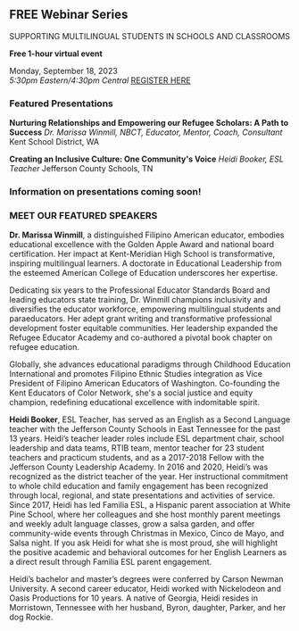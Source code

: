 

## FREE Webinar Series

SUPPORTING MULTILINGUAL STUDENTS IN SCHOOLS 
AND CLASSROOMS

**Free 1-hour virtual event**

Monday, September 18, 2023  
*5:30pm Eastern/4:30pm Central*
[REGISTER HERE](https://forms.gle/EwDBYh34ZQQc8rvH9)
### Featured Presentations

**Nurturing Relationships and Empowering our Refugee Scholars: A Path to Success**
*Dr. Marissa Winmill, NBCT,*
*Educator, Mentor, Coach, Consultant*
Kent School District, WA

**Creating an Inclusive Culture: One Community's Voice**
*Heidi Booker, ESL Teacher* 
Jefferson County Schools, TN

### Information on presentations coming soon!

### MEET OUR FEATURED SPEAKERS
**Dr. Marissa Winmill**, a distinguished Filipino American educator, embodies educational excellence with the Golden Apple Award and national board certification. Her impact at Kent-Meridian High School is transformative, inspiring multilingual learners. A doctorate in Educational Leadership from the esteemed American College of Education underscores her expertise.

Dedicating six years to the Professional Educator Standards Board and leading educators state training,  Dr. Winmill champions inclusivity and diversifies the educator workforce, empowering multilingual students and paraeducators. Her adept grant writing and transformative professional development foster equitable communities. Her leadership expanded the Refugee Educator Academy and co-authored a pivotal book chapter on refugee education.

Globally, she advances educational paradigms through Childhood Education International and promotes Filipino Ethnic Studies integration as Vice President of Filipino American Educators of Washington. Co-founding the Kent Educators of Color Network, she's a social justice and equity champion, redefining educational excellence with indomitable spirit.

**Heidi Booker**, ESL Teacher, has served as an English as a Second Language teacher with the Jefferson County Schools in East Tennessee for the past 13 years. Heidi’s teacher leader roles include ESL department chair, school leadership and data teams, RTIB team, mentor teacher for 23 student teachers and practicum students, and as a 2017-2018 Fellow with the Jefferson County Leadership Academy. In 2016 and 2020, Heidi’s was recognized as the district teacher of the year. Her instructional commitment to whole child education and family engagement has been recognized through local, regional, and state presentations and activities of service. Since 2017, Heidi has led Familia ESL, a Hispanic parent association at White Pine School, where her colleagues and she host monthly parent meetings and weekly adult language classes, grow a salsa garden, and offer community-wide events through Christmas in Mexico, Cinco de Mayo, and Salsa night. If you ask Heidi for what she is most proud, she will highlight the positive academic and behavioral outcomes for her English Learners as a direct result through Familia ESL parent engagement.

Heidi’s bachelor and master’s degrees were conferred by Carson Newman University. A second career educator, Heidi worked with Nickelodeon and Oasis Productions for 10 years. A native of Georgia, Heidi resides in Morristown, Tennessee with her husband, Byron, daughter, Parker, and her dog Rockie.

 